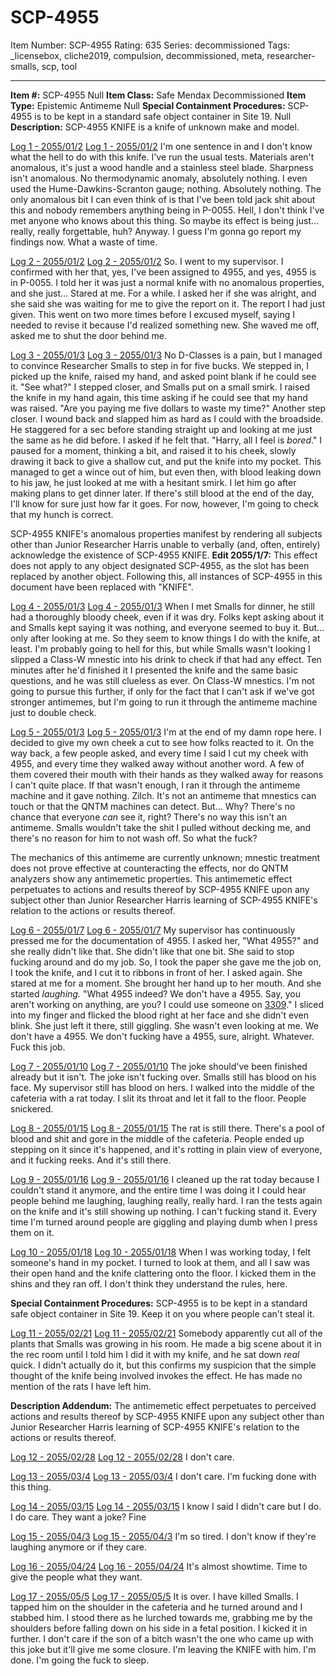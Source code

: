 # SCP-4955
Item Number: SCP-4955
Rating: 635
Series: decommissioned
Tags: _licensebox, cliche2019, compulsion, decommissioned, meta, researcher-smalls, scp, tool

---

**Item #:** SCP-4955 Null
**Item Class:** Safe Mendax Decommissioned
**Item Type:** Epistemic Antimeme Null
**Special Containment Procedures:** SCP-4955 is to be kept in a standard safe object container in Site 19. Null
**Description:** SCP-4955 KNIFE is a knife of unknown make and model.  
  
  

[Log 1 - 2055/01/2](javascript:;)
[Log 1 - 2055/01/2](javascript:;)
I'm one sentence in and I don't know what the hell to do with this knife.
I've run the usual tests. Materials aren't anomalous, it's just a wood handle and a stainless steel blade. Sharpness isn't anomalous. No thermodynamic anomaly, absolutely nothing. I even used the Hume-Dawkins-Scranton gauge; nothing. Absolutely nothing.
The only anomalous bit I can even think of is that I've been told jack shit about this and nobody remembers anything being in P-0055. Hell, I don't think I've met anyone who knows about this thing. So maybe its effect is being just… really, really forgettable, huh?
Anyway. I guess I'm gonna go report my findings now. What a waste of time.
  

[Log 2 - 2055/01/2](javascript:;)
[Log 2 - 2055/01/2](javascript:;)
So. I went to my supervisor. I confirmed with her that, yes, I've been assigned to 4955, and yes, 4955 is in P-0055. I told her it was just a normal knife with no anomalous properties, and she just…
Stared at me. For a while. I asked her if she was alright, and she said she was waiting for me to give the report on it.
The report I had just given.
This went on two more times before I excused myself, saying I needed to revise it because I'd realized something new. She waved me off, asked me to shut the door behind me.
  

[Log 3 - 2055/01/3](javascript:;)
[Log 3 - 2055/01/3](javascript:;)
No D-Classes is a pain, but I managed to convince Researcher Smalls to step in for five bucks. We stepped in, I picked up the knife, raised my hand, and asked point blank if he could see it.
"See what?"
I stepped closer, and Smalls put on a small smirk. I raised the knife in my hand again, this time asking if he could see that my hand was raised.
"Are you paying me five dollars to waste my time?"
Another step closer. I wound back and slapped him as hard as I could with the broadside. He staggered for a sec before standing straight up and looking at me just the same as he did before.
I asked if he felt that.
"Harry, all I feel is _bored_."
I paused for a moment, thinking a bit, and raised it to his cheek, slowly drawing it back to give a shallow cut, and put the knife into my pocket.
This managed to get a wince out of him, but even then, with blood leaking down to his jaw, he just looked at me with a hesitant smirk.
I let him go after making plans to get dinner later. If there's still blood at the end of the day, I'll know for sure just how far it goes. For now, however, I'm going to check that my hunch is correct.
  
  
  
  
SCP-4955 KNIFE's anomalous properties manifest by rendering all subjects other than Junior Researcher Harris unable to verbally (and, often, entirely) acknowledge the existence of SCP-4955 KNIFE. **Edit 2055/1/7:** This effect does not apply to any object designated SCP-4955, as the slot has been replaced by another object. Following this, all instances of SCP-4955 in this document have been replaced with "KNIFE".  
  
  

[Log 4 - 2055/01/3](javascript:;)
[Log 4 - 2055/01/3](javascript:;)
When I met Smalls for dinner, he still had a thoroughly bloody cheek, even if it was dry. Folks kept asking about it and Smalls kept saying it was nothing, and everyone seemed to buy it. But… only after looking at me. So they seem to know things I do with the knife, at least.
I'm probably going to hell for this, but while Smalls wasn't looking I slipped a Class-W mnestic into his drink to check if that had any effect. Ten minutes after he'd finished it I presented the knife and the same basic questions, and he was still clueless as ever.
On Class-W mnestics.
I'm not going to pursue this further, if only for the fact that I can't ask if we've got stronger antimemes, but I'm going to run it through the antimeme machine just to double check.
  

[Log 5 - 2055/01/3](javascript:;)
[Log 5 - 2055/01/3](javascript:;)
I'm at the end of my damn rope here.
I decided to give my own cheek a cut to see how folks reacted to it. On the way back, a few people asked, and every time I said I cut my cheek with 4955, and every time they walked away without another word. A few of them covered their mouth with their hands as they walked away for reasons I can't quite place.
If that wasn't enough, I ran it through the antimeme machine and it gave nothing.
Zilch.
It's not an antimeme that mnestics can touch or that the QNTM machines can detect.
But… Why?
There's no chance that everyone _can_ see it, right? There's no way this isn't an antimeme. Smalls wouldn't take the shit I pulled without decking me, and there's no reason for him to not wash off.
So what the fuck?
  
  
  
  
The mechanics of this antimeme are currently unknown; mnestic treatment does not prove effective at counteracting the effects, nor do QNTM analyzers show any antimemetic properties. 
This antimemetic effect perpetuates to actions and results thereof by SCP-4955 KNIFE upon any subject other than Junior Researcher Harris learning of SCP-4955 KNIFE's relation to the actions or results thereof.  
  
  

[Log 6 - 2055/01/7](javascript:;)
[Log 6 - 2055/01/7](javascript:;)
My supervisor has continuously pressed me for the documentation of 4955.
I asked her, "What 4955?" and she really didn't like that. She didn't like that one bit. She said to stop fucking around and do my job.
So, I took the paper she gave me the job on, I took the knife, and I cut it to ribbons in front of her.
I asked again.
She stared at me for a moment.
She brought her hand up to her mouth.
And
she started _laughing._
"What 4955 indeed? We don't have a 4955. Say, you aren't working on anything, are you? I could use someone on [3309](/scp-3309)."
I sliced into my finger and flicked the blood right at her face and she didn't even blink. She just left it there, still giggling. She wasn't even looking at me.
We don't have a 4955. We don't fucking have a 4955, sure, alright. Whatever.
Fuck this job.
  
  
  
  
  
  
  
  
  
  
  
  
  
  
  
  
  
  
  
  
  
  
  
  
  
  
  
  
  
  
  
  
  
  
  
  
  
  
  
  
  
  
  
  
  
  
  
  
  
  
  
  
  
  
  
  
  
  
  
  
  
  
  
  
  
  
  
  
  
  
  
  
  
  
  
  
  
  
  
  
  
  

[Log 7 - 2055/01/10](javascript:;)
[Log 7 - 2055/01/10](javascript:;)
The joke should've been finished already but it isn't. The joke isn't fucking over.
Smalls still has blood on his face. My supervisor still has blood on hers.
I walked into the middle of the cafeteria with a rat today.
I slit its throat and let it fall to the floor.
People snickered.
  

[Log 8 - 2055/01/15](javascript:;)
[Log 8 - 2055/01/15](javascript:;)
The rat is still there.
There's a pool of blood and shit and gore in the middle of the cafeteria. People ended up stepping on it since it's happened, and it's rotting in plain view of everyone, and it fucking reeks.
And it's still there.
  

[Log 9 - 2055/01/16](javascript:;)
[Log 9 - 2055/01/16](javascript:;)
I cleaned up the rat today because I couldn't stand it anymore, and the entire time I was doing it I could hear people behind me laughing, laughing really, really hard.
I ran the tests again on the knife and it's still showing up nothing.
I can't fucking stand it. Every time I'm turned around people are giggling and playing dumb when I press them on it.
  

[Log 10 - 2055/01/18](javascript:;)
[Log 10 - 2055/01/18](javascript:;)
When I was working today, I felt someone's hand in my pocket. I turned to look at them, and all I saw was their open hand and the knife clattering onto the floor. I kicked them in the shins and they ran off.
I don't think they understand the rules, here.
  
  
  
  
**Special Containment Procedures:** SCP-4955 is to be kept in a standard safe object container in Site 19. Keep it on you where people can't steal it.  
  
  

[Log 11 - 2055/02/21](javascript:;)
[Log 11 - 2055/02/21](javascript:;)
Somebody apparently cut all of the plants that Smalls was growing in his room. He made a big scene about it in the rec room until I told him I did it with my knife, and he sat down _real_ quick. I didn't actually do it, but this confirms my suspicion that the simple thought of the knife being involved invokes the effect.
He has made no mention of the rats I have left him.
  
  
  
  
**Description Addendum:** The antimemetic effect perpetuates to perceived actions and results thereof by SCP-4955 KNIFE upon any subject other than Junior Researcher Harris learning of SCP-4955 KNIFE's relation to the actions or results thereof.  
  
  

[Log 12 - 2055/02/28](javascript:;)
[Log 12 - 2055/02/28](javascript:;)
I don't care.
  

[Log 13 - 2055/03/4](javascript:;)
[Log 13 - 2055/03/4](javascript:;)
I don't care. I'm fucking done with this thing.
  

[Log 14 - 2055/03/15](javascript:;)
[Log 14 - 2055/03/15](javascript:;)
I know I said I didn't care but I do. I do care.
They want a joke?
Fine
  

[Log 15 - 2055/04/3](javascript:;)
[Log 15 - 2055/04/3](javascript:;)
I'm so tired.
I don't know if they're laughing anymore or if they care.
  

[Log 16 - 2055/04/24](javascript:;)
[Log 16 - 2055/04/24](javascript:;)
It's almost showtime.
Time to give the people what they want.
  

[Log 17 - 2055/05/5](javascript:;)
[Log 17 - 2055/05/5](javascript:;)
It is over.
I have killed Smalls.
I tapped him on the shoulder in the cafeteria and he turned around and I stabbed him.
I stood there as he lurched towards me, grabbing me by the shoulders before falling down on his side in a fetal position.
I kicked it in further.
I don't care if the son of a bitch wasn't the one who came up with this joke but it'll give me some closure.
I'm leaving the KNIFE with him.
I'm done.
I'm going the fuck to sleep.